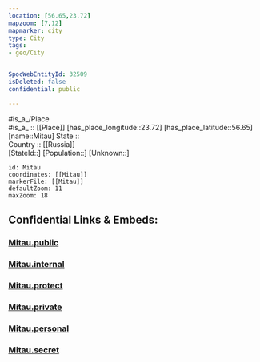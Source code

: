 ```yaml
---
location: [56.65,23.72] 
mapzoom: [7,12] 
mapmarker: city 
type: City
tags:
- geo/City


SpocWebEntityId: 32509
isDeleted: false
confidential: public

---
```

#is_a_/Place  
#is_a_ :: [[Place]] 
[has_place_longitude::23.72] 
[has_place_latitude::56.65] 
[name::Mitau] 
State ::  
Country :: [[Russia]]  
[StateId::] 
[Population::] 
[Unknown::] 


```leaflet
id: Mitau
coordinates: [[Mitau]] 
markerFile: [[Mitau]] 
defaultZoom: 11 
maxZoom: 18
```


## Confidential Links & Embeds: 

### [Mitau.public](/_public/\Earth\Continent\Europe\Europe~North\Latvia\Regions~Latvia\Zemgale\counties~Zemgale\Jelgava\CityMitau.public.md) 

### [Mitau.internal](/_internal/\Earth\Continent\Europe\Europe~North\Latvia\Regions~Latvia\Zemgale\counties~Zemgale\Jelgava\CityMitau.internal.md) 

### [Mitau.protect](/_protect/\Earth\Continent\Europe\Europe~North\Latvia\Regions~Latvia\Zemgale\counties~Zemgale\Jelgava\CityMitau.protect.md) 

### [Mitau.private](/_private/\Earth\Continent\Europe\Europe~North\Latvia\Regions~Latvia\Zemgale\counties~Zemgale\Jelgava\CityMitau.private.md) 

### [Mitau.personal](/_personal/\Earth\Continent\Europe\Europe~North\Latvia\Regions~Latvia\Zemgale\counties~Zemgale\Jelgava\CityMitau.personal.md) 

### [Mitau.secret](/_secret/\Earth\Continent\Europe\Europe~North\Latvia\Regions~Latvia\Zemgale\counties~Zemgale\Jelgava\CityMitau.secret.md)

